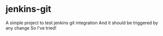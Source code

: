 # jenkins-git
A simple project to test jenkins git integration
And it should be triggered by any change
So I've tried!

